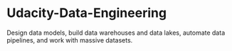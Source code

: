 # Udacity-Data-Engineering
Design data models, build data warehouses and data lakes, automate data pipelines, and work with massive datasets.
